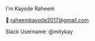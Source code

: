 I'm Kayode Raheem 

📧:raheemkayode2017@gmail.com

Slack Username: @mitykay



<!---
mitykay/mitykay is a ✨ special ✨ repository because its `README.md` (this file) appears on your GitHub profile.
You can click the Preview link to take a look at your changes.
--->
